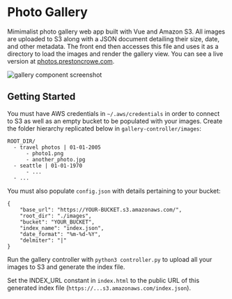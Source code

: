# Photo Gallery

Mimimalist photo gallery web app built with Vue and Amazon S3. All images are uploaded to S3 along with a JSON document detailing their size, date, and other metadata. The front end then accesses this file and uses it as a directory to load the images and render the gallery view. You can see a live version at [photos.prestoncrowe.com](https://photos.prestoncrowe.com).

![gallery component screenshot](./screenshot.png)

## Getting Started

You must have AWS credentials in `~/.aws/credentials` in order to connect to S3
as well as an empty bucket to be populated with your images. Create the folder
hierarchy replicated below in `gallery-controller/images`:

```
ROOT_DIR/
  - travel photos | 01-01-2005
      - photo1.png
      - another_photo.jpg
  - seattle | 01-01-1970
      - ...
  - ...
```

You must also populate `config.json` with details pertaining to your bucket:
```
{
    "base_url": "https://YOUR-BUCKET.s3.amazonaws.com/",
    "root_dir": "./images",
    "bucket": "YOUR_BUCKET",
    "index_name": "index.json",
    "date_format": "%m-%d-%Y",
    "delmiter": "|"
}
```

Run the gallery controller with `python3 controller.py` to upload all your images
to S3 and generate the index file.

Set the INDEX_URL constant in `index.html` to the public URL of this generated index
file (`https://...s3.amazonaws.com/index.json`). 
